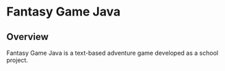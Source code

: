 # Fantasy Game Java

## Overview

Fantasy Game Java is a text-based adventure game developed as a school project.
